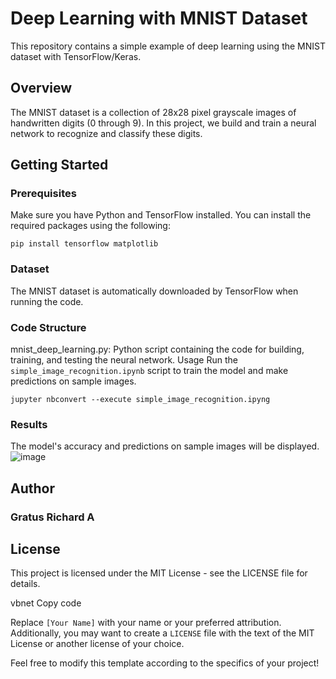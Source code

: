 # Deep Learning with MNIST Dataset

This repository contains a simple example of deep learning using the MNIST dataset with TensorFlow/Keras.

## Overview

The MNIST dataset is a collection of 28x28 pixel grayscale images of handwritten digits (0 through 9). In this project, we build and train a neural network to recognize and classify these digits.

## Getting Started

### Prerequisites

Make sure you have Python and TensorFlow installed. You can install the required packages using the following:

```
pip install tensorflow matplotlib
```
### Dataset
The MNIST dataset is automatically downloaded by TensorFlow when running the code.

### Code Structure
mnist_deep_learning.py: Python script containing the code for building, training, and testing the neural network.
Usage
Run the ```simple_image_recognition.ipynb``` script to train the model and make predictions on sample images.

```
jupyter nbconvert --execute simple_image_recognition.ipyng
```
### Results
The model's accuracy and predictions on sample images will be displayed.
![image](https://github.com/gratusrichard/text-recognition/assets/78464961/c29c978d-b306-4d78-ab26-97597157d254)


## Author
### Gratus Richard A

## License
This project is licensed under the MIT License - see the LICENSE file for details.

vbnet
Copy code

Replace `[Your Name]` with your name or your preferred attribution. Additionally, you may want to create a `LICENSE` file with the text of the MIT License or another license of your choice.

Feel free to modify this template according to the specifics of your project!
